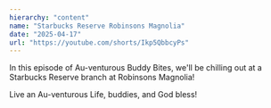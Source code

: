 ```yaml
---
hierarchy: "content"
name: "Starbucks Reserve Robinsons Magnolia"
date: "2025-04-17"
url: "https://youtube.com/shorts/Ikp5QbbcyPs"
---
```


In this episode of Au-venturous Buddy Bites, we'll be chilling out at a Starbucks Reserve branch at Robinsons Magnolia!

Live an Au-venturous Life, buddies, and God bless!
